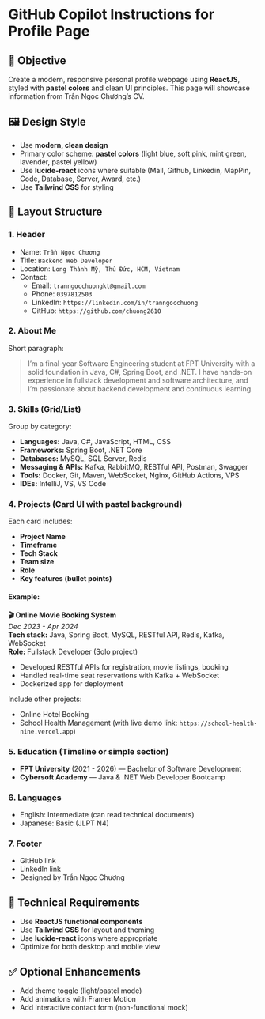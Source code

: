 # GitHub Copilot Instructions for Profile Page

## 🎯 Objective
Create a modern, responsive personal profile webpage using **ReactJS**, styled with **pastel colors** and clean UI principles. This page will showcase information from Trần Ngọc Chương’s CV.

## 🖼️ Design Style
- Use **modern, clean design**
- Primary color scheme: **pastel colors** (light blue, soft pink, mint green, lavender, pastel yellow)
- Use **lucide-react** icons where suitable (Mail, Github, Linkedin, MapPin, Code, Database, Server, Award, etc.)
- Use **Tailwind CSS** for styling

## 🧱 Layout Structure

### 1. Header
- Name: `Trần Ngọc Chương`
- Title: `Backend Web Developer`
- Location: `Long Thành Mỹ, Thủ Đức, HCM, Vietnam`
- Contact:
  - Email: `tranngocchuongkt@gmail.com`
  - Phone: `0397812503`
  - LinkedIn: `https://linkedin.com/in/tranngocchuong`
  - GitHub: `https://github.com/chuong2610`

### 2. About Me
Short paragraph:
> I’m a final-year Software Engineering student at FPT University with a solid foundation in Java, C#, Spring Boot, and .NET. I have hands-on experience in fullstack development and software architecture, and I’m passionate about backend development and continuous learning.

### 3. Skills (Grid/List)
Group by category:

- **Languages:** Java, C#, JavaScript, HTML, CSS
- **Frameworks:** Spring Boot, .NET Core
- **Databases:** MySQL, SQL Server, Redis
- **Messaging & APIs:** Kafka, RabbitMQ, RESTful API, Postman, Swagger
- **Tools:** Docker, Git, Maven, WebSocket, Nginx, GitHub Actions, VPS
- **IDEs:** IntelliJ, VS, VS Code

### 4. Projects (Card UI with pastel background)
Each card includes:
- **Project Name**
- **Timeframe**
- **Tech Stack**
- **Team size**
- **Role**
- **Key features (bullet points)**

#### Example:
**🎬 Online Movie Booking System**  
*Dec 2023 - Apr 2024*  
**Tech stack:** Java, Spring Boot, MySQL, RESTful API, Redis, Kafka, WebSocket  
**Role:** Fullstack Developer (Solo project)

- Developed RESTful APIs for registration, movie listings, booking
- Handled real-time seat reservations with Kafka + WebSocket
- Dockerized app for deployment

Include other projects:
- Online Hotel Booking
- School Health Management (with live demo link: `https://school-health-nine.vercel.app`)

### 5. Education (Timeline or simple section)
- **FPT University** (2021 - 2026) — Bachelor of Software Development
- **Cybersoft Academy** — Java & .NET Web Developer Bootcamp

### 6. Languages
- English: Intermediate (can read technical documents)
- Japanese: Basic (JLPT N4)

### 7. Footer
- GitHub link
- LinkedIn link
- Designed by Trần Ngọc Chương

## 🔧 Technical Requirements
- Use **ReactJS functional components**
- Use **Tailwind CSS** for layout and theming
- Use **lucide-react** icons where appropriate
- Optimize for both desktop and mobile view

## ✅ Optional Enhancements
- Add theme toggle (light/pastel mode)
- Add animations with Framer Motion
- Add interactive contact form (non-functional mock)